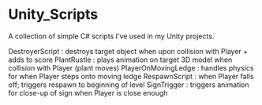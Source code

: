# Unity_Scripts
A collection of simple C# scripts I've used in my Unity projects.

DestroyerScript     : destroys target object when upon collision with Player + adds to score
PlantRustle         : plays animation on target 3D model when collision with Player (plant moves)
PlayerOnMovingLedge : handles physics for when Player steps onto moving ledge
RespawnScript       : when Player falls off; triggers respawn to beginning of level
SignTrigger         : triggers animation for close-up of sign when Player is close enough
